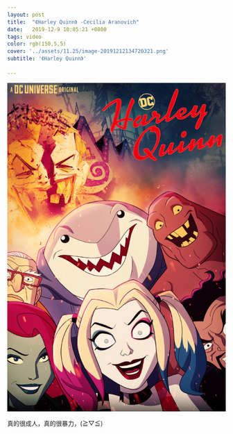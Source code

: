 ```yaml
---
layout: post
title:  "《Harley Quinn》 -Cecilia Aranovich"
date:   2019-12-9 10:05:21 +0800
tags: video
color: rgb(150,5,5)
cover: '../assets/11.25/image-20191212134720321.png'
subtitle: '《Harley Quinn》'

---
```


![image-20191212134811401](/assets/11.25/image-20191212134811401.png)

真的很成人，真的很暴力，(≧▽≦)

